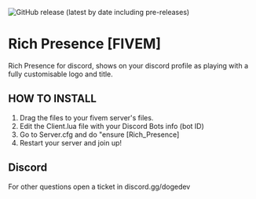![GitHub release (latest by date including pre-releases)](https://img.shields.io/github/v/release/navendu-pottekkat/awesome-readme?include_prereleases)
# Rich Presence [FIVEM]
Rich Presence for discord, shows on your discord profile as playing  with a fully customisable logo and title.

## HOW TO INSTALL

1. Drag the files to your fivem server's files.
2. Edit the Client.lua file with your Discord Bots info (bot ID)
3. Go to Server.cfg and do "ensure [Rich_Presence]
4. Restart your server and join up!

## Discord
For other questions open a ticket in discord.gg/dogedev

